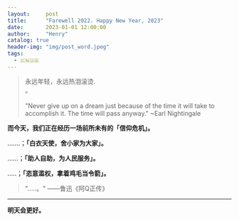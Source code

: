 ```yaml
---
layout:     post
title:      "Farewell 2022. Happy New Year, 2023"
date:       2023-01-01 12:00:00
author:     "Henry"
catalog: true
header-img: "img/post_word.jpeg"
tags:
  - 🇨🇳🇺🇸
---
```


> 永远年轻，永远热泪滚烫.
> <br/>
> 。  
> <br/>
> "Never give up on a dream just because of the time it will take to accomplish it. The time will pass anyway." ~Earl Nightingale
> 




**而今天，我们正在经历一场前所未有的「信仰危机」。** 


.......；**「白衣天使，舍小家为大家」。**

......；**「助人自助，为人民服务」。**

.....；**「恣意滥权，拿着鸡毛当令箭」。**

> ".....。" ——鲁迅《阿Q正传》

---


**明天会更好。**

<br />
